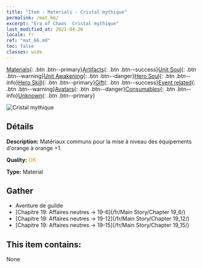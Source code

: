 ```yaml
---
title: "Item - Materials - Cristal mythique"
permalink: /mat_66/
excerpt: "Era of Chaos  Cristal mythique"
last_modified_at: 2021-04-26
locale: fr
ref: "mat_66.md"
toc: false
classes: wide
---
```

 [Materials](/ItemsFR/){: .btn .btn--primary}[Artifacts](/ItemsFR/Artifacts/){: .btn .btn--success}[Unit Soul](/ItemsFR/UnitSoul/){: .btn .btn--warning}[Unit Awakening](/ItemsFR/UnitAwakening/){: .btn .btn--danger}[Hero Soul](/ItemsFR/HeroSoul/){: .btn .btn--info}[Hero Skill](/ItemsFR/HeroSkill/){: .btn .btn--primary}[Gift](/ItemsFR/Gift/){: .btn .btn--success}[Event related](/ItemsFR/Events/){: .btn .btn--warning}[Avatars](/ItemsFR/Avatars/){: .btn .btn--danger}[Consumables](/ItemsFR/Consumables/){: .btn .btn--info}[Unknown](/ItemsFR/Unknown/){: .btn .btn--primary}

 ![Cristal mythique](/images/t/i_cailiao_shuijing3.png)

## Détails
 **Description:** Matériaux communs pour la mise à niveau des équipements d'orange à orange +1.

 **Quality:** <span style="color: #FF8C00">OK</span>

 **Type:** Material

## Gather

*    Aventure de guilde 
*    [Chapitre 19: Affaires neutres -> 19-6](/fr/Main Story/Chapter 19_6/) 
*    [Chapitre 19: Affaires neutres -> 19-12](/fr/Main Story/Chapter 19_12/) 
*    [Chapitre 19: Affaires neutres -> 19-15](/fr/Main Story/Chapter 19_15/) 

## This item contains:

  None

